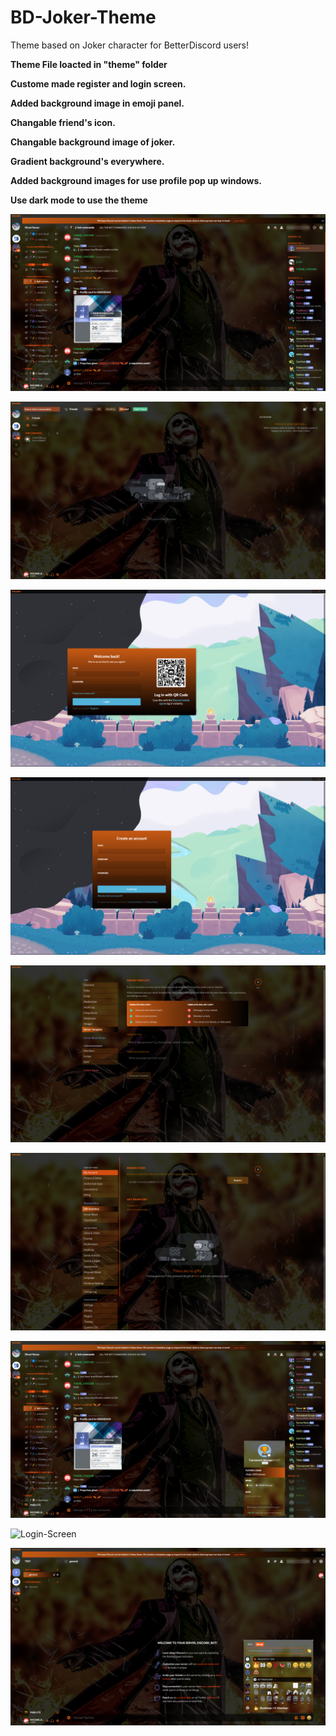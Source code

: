 # BD-Joker-Theme
Theme based on Joker character for BetterDiscord users!

**Theme File loacted in "theme" folder**

**Custome made register and login screen.**


**Added background image in emoji panel.**


**Changable friend's icon.**


**Changable background image of joker.**


**Gradient background's everywhere.**


**Added background images for use profile pop up windows.**

**Use dark mode to use the theme**

![Login-Screen](/images/server-chat.jpg)

![Login-Screen](/images/friends-panel.jpg)

![Login-Screen](/images/login.jpg)

![Login-Screen](/images/register.jpg)

![Login-Screen](/images/server-settings.jpg)

![Login-Screen](/images/user-settings.jpg)

![Login-Screen](/images/user-info.jpg)

![Login-Screen](/images/user-pop-up-window.jpg)

![Login-Screen](/images/emoji-background.jpg)
